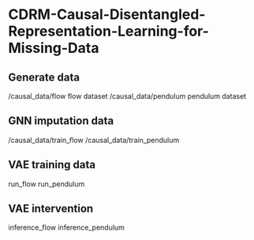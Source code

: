 # CDRM-Causal-Disentangled-Representation-Learning-for-Missing-Data
## Generate data
/causal_data/flow      flow dataset
/causal_data/pendulum  pendulum dataset

## GNN imputation data
/causal_data/train_flow
/causal_data/train_pendulum

## VAE training data
run_flow
run_pendulum

## VAE intervention
inference_flow
inference_pendulum
